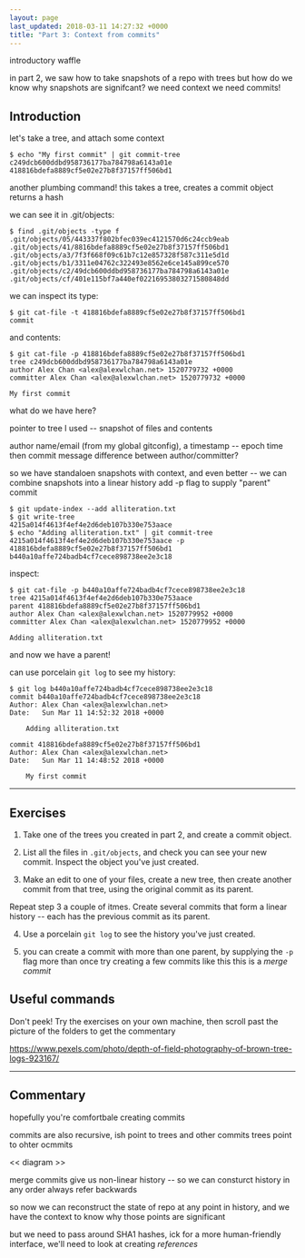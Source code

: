 ```yaml
---
layout: page
last_updated: 2018-03-11 14:27:32 +0000
title: "Part 3: Context from commits"
---
```


introductory waffle

in part 2, we saw how to take snapshots of a repo with trees
but how do we know why snapshots are signifcant?
we need context
we need commits!

## Introduction

let's take a tree, and attach some context

```
$ echo "My first commit" | git commit-tree c249dcb600ddbd958736177ba784798a6143a01e
418816bdefa8889cf5e02e27b8f37157ff506bd1
```

another plumbing command!
this takes a tree, creates a commit object
returns a hash

we can see it in .git/objects:

```
$ find .git/objects -type f
.git/objects/05/443337f802bfec039ec4121570d6c24ccb9eab
.git/objects/41/8816bdefa8889cf5e02e27b8f37157ff506bd1
.git/objects/a3/7f3f668f09c61b7c12e857328f587c311e5d1d
.git/objects/b1/3311e04762c322493e8562e6ce145a899ce570
.git/objects/c2/49dcb600ddbd958736177ba784798a6143a01e
.git/objects/cf/401e115bf7a440ef02216953803271580848dd
```

we can inspect its type:

```
$ git cat-file -t 418816bdefa8889cf5e02e27b8f37157ff506bd1
commit
```

and contents:

```
$ git cat-file -p 418816bdefa8889cf5e02e27b8f37157ff506bd1
tree c249dcb600ddbd958736177ba784798a6143a01e
author Alex Chan <alex@alexwlchan.net> 1520779732 +0000
committer Alex Chan <alex@alexwlchan.net> 1520779732 +0000

My first commit
```

what do we have here?

pointer to tree I used -- snapshot of files and contents

author name/email (from my global gitconfig),
a timestamp -- epoch time
then commit message
difference between author/committer?

so we have standaloen snapshots with context, and even better -- we can combine snapshots into a linear history
add -p flag to supply "parent" commit

```
$ git update-index --add alliteration.txt
$ git write-tree
4215a014f4613f4ef4e2d6deb107b330e753aace
$ echo "Adding alliteration.txt" | git commit-tree 4215a014f4613f4ef4e2d6deb107b330e753aace -p 418816bdefa8889cf5e02e27b8f37157ff506bd1
b440a10affe724badb4cf7cece898738ee2e3c18
```

inspect:

```
$ git cat-file -p b440a10affe724badb4cf7cece898738ee2e3c18
tree 4215a014f4613f4ef4e2d6deb107b330e753aace
parent 418816bdefa8889cf5e02e27b8f37157ff506bd1
author Alex Chan <alex@alexwlchan.net> 1520779952 +0000
committer Alex Chan <alex@alexwlchan.net> 1520779952 +0000

Adding alliteration.txt
```

and now we have a parent!

can use porcelain `git log` to see my history:

```
$ git log b440a10affe724badb4cf7cece898738ee2e3c18
commit b440a10affe724badb4cf7cece898738ee2e3c18
Author: Alex Chan <alex@alexwlchan.net>
Date:   Sun Mar 11 14:52:32 2018 +0000

    Adding alliteration.txt

commit 418816bdefa8889cf5e02e27b8f37157ff506bd1
Author: Alex Chan <alex@alexwlchan.net>
Date:   Sun Mar 11 14:48:52 2018 +0000

    My first commit

```

---

## Exercises

1.  Take one of the trees you created in part 2, and create a commit object.

2.  List all the files in `.git/objects`, and check you can see your new commit.
    Inspect the object you've just created.

3.  Make an edit to one of your files, create a new tree, then create another commit from that tree, using the original commit as its parent.

Repeat step 3 a couple of itmes.
Create several commits that form a linear history -- each has the previous commit as its parent.

4.  Use a porcelain `git log` to see the history you've just created.

5.  you can create a commit with more than one parent, by supplying the `-p` flag more than once
    try creating a few commits like this
    this is a *merge commit*

## Useful commands

Don't peek!
Try the exercises on your own machine, then scroll past the picture of the folders to get the commentary

https://www.pexels.com/photo/depth-of-field-photography-of-brown-tree-logs-923167/

---

## Commentary

hopefully you're comfortbale creating commits

commits are also recursive, ish
point to trees and other commits
trees point to ohter ocmmits

<< diagram >>

merge commits give us non-linear history -- so we can consturct history in any order
always refer backwards

so now we can reconstruct the state of repo at any point in history, and we have the context to know why those points are significant

but we need to pass around SHA1 hashes, ick
for a more human-friendly interface, we'll need to look at creating *references*
